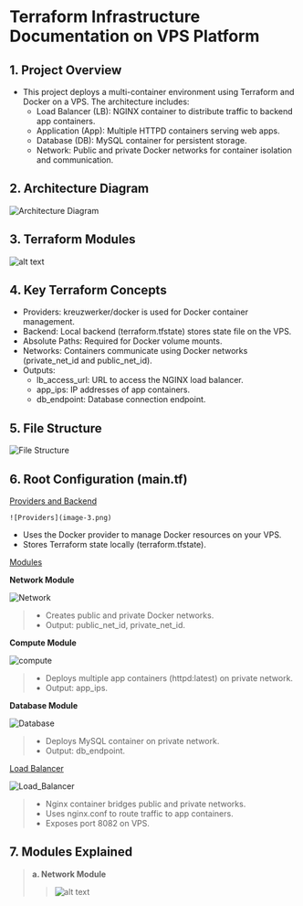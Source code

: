 # Terraform Infrastructure Documentation on VPS Platform
## 1.	Project Overview
* This project deploys a multi-container environment using Terraform and Docker on a VPS. The architecture includes:
    * Load Balancer (LB): NGINX container to distribute traffic to backend app containers.
    * Application (App): Multiple HTTPD containers serving web apps.
    * Database (DB): MySQL container for persistent storage.
    * Network: Public and private Docker networks for container isolation and communication.

## 2.	Architecture Diagram

![Architecture Diagram](image.png)

## 3.	Terraform Modules

![alt text](image-1.png)

## 4.	Key Terraform Concepts
* Providers: kreuzwerker/docker is used for Docker container management.
* Backend: Local backend (terraform.tfstate) stores state file on the VPS.
* Absolute Paths: Required for Docker volume mounts.
* Networks: Containers communicate using Docker networks (private_net_id and public_net_id).
* Outputs:
    * lb_access_url: URL to access the NGINX load balancer.
    * app_ips: IP addresses of app containers.
    * db_endpoint: Database connection endpoint.

## 5.	File Structure

![File Structure](image-2.png)

## 6.	Root Configuration (main.tf)
<ins> Providers and Backend </ins>

    ![Providers](image-3.png)
   * Uses the Docker provider to manage Docker resources on your VPS.
   * Stores Terraform state locally (terraform.tfstate).

<ins>Modules</ins>

**Network Module**

![Network](image-4.png)
> * Creates public and private Docker networks.
> * Output: public_net_id, private_net_id.

**Compute Module**

![compute](image-5.png)
> * Deploys multiple app containers (httpd:latest) on private network.
> * Output: app_ips.

**Database Module**

![Database](image-6.png)
> * Deploys MySQL container on private network.
> * Output: db_endpoint.

<ins>Load Balancer</ins>

![Load_Balancer](image-7.png)
> * Nginx container bridges public and private networks.
> * Uses nginx.conf to route traffic to app containers.
> * Exposes port 8082 on VPS.

## 7.	Modules Explained
> **a.	Network Module**
> > ![alt text](image-8.png)